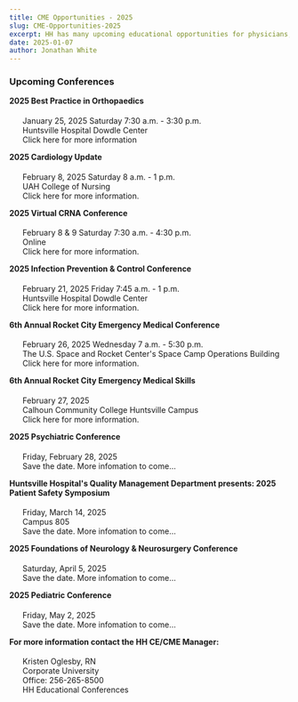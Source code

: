 ```yaml
---
title: CME Opportunities - 2025
slug: CME-Opportunities-2025
excerpt: HH has many upcoming educational opportunities for physicians, APPs, nurses, pharmacists, and more. Some of these conferences would benefit multiple members of your team. More information on each conference is available at the link at the bottom of the page....
date: 2025-01-07
author: Jonathan White
---
```


### Upcoming Conferences

#### 2025 Best Practice in Orthopaedics

- January 25, 2025 Saturday 7:30 a.m. - 3:30 p.m.
- Huntsville Hospital Dowdle Center
- [Click here for more information](https://www.huntsvillehospital.org/conferences)

#### 2025 Cardiology Update

- February 8, 2025 Saturday 8 a.m. - 1 p.m.
- UAH College of Nursing
- [Click here for more information.](https://www.huntsvillehospital.org/conferences)

#### 2025 Virtual CRNA Conference

- February 8 & 9 Saturday 7:30 a.m. - 4:30 p.m.
- Online
- [Click here for more information.](https://www.huntsvillehospital.org/conferences)

#### 2025 Infection Prevention & Control Conference

- February 21, 2025 Friday 7:45 a.m. - 1 p.m.
- Huntsville Hospital Dowdle Center
- [Click here for more information.](https://www.huntsvillehospital.org/conferences)

#### 6th Annual Rocket City Emergency Medical Conference

- February 26, 2025 Wednesday 7 a.m. - 5:30 p.m.
- The U.S. Space and Rocket Center's Space Camp Operations Building
- [Click here for more information.](https://www.huntsvillehospital.org/conferences)

#### 6th Annual Rocket City Emergency Medical Skills

- February 27, 2025
- Calhoun Community College Huntsville Campus
- [Click here for more information.](https://www.huntsvillehospital.org/conferences)

#### 2025 Psychiatric Conference

- Friday, February 28, 2025
- Save the date. [More infomation to come...](https://www.huntsvillehospital.org/conferences)

#### Huntsville Hospital's Quality Management Department presents: 2025 Patient Safety Symposium

- Friday, March 14, 2025
- Campus 805
- Save the date. [More infomation to come...](https://www.huntsvillehospital.org/conferences)

#### 2025 Foundations of Neurology & Neurosurgery Conference

- Saturday, April 5, 2025
- Save the date. [More infomation to come...](https://www.huntsvillehospital.org/conferences)

#### 2025 Pediatric Conference

- Friday, May 2, 2025
- Save the date. [More infomation to come...](https://www.huntsvillehospital.org/conferences)

#### For more information contact the HH CE/CME Manager:

- Kristen Oglesby, RN
- Corporate University
- Office: 256-265-8500
- [HH Educational Conferences](https://www.huntsvillehospital.org/conferences)

<style>

h4 {
  margin-top: 1em;
}
a:not(.nav-link) {
  text-decoration: none;
  color: var(--color-secondary);
}
ul {
  list-style: none;
}

<style>
